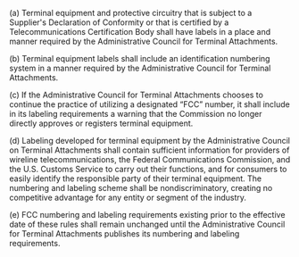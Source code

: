 (a) Terminal equipment and protective circuitry that is subject to a Supplier's Declaration of Conformity or that is certified by a Telecommunications Certification Body shall have labels in a place and manner required by the Administrative Council for Terminal Attachments.

(b) Terminal equipment labels shall include an identification numbering system in a manner required by the Administrative Council for Terminal Attachments.

(c) If the Administrative Council for Terminal Attachments chooses to continue the practice of utilizing a designated “FCC” number, it shall include in its labeling requirements a warning that the Commission no longer directly approves or registers terminal equipment.

(d) Labeling developed for terminal equipment by the Administrative Council on Terminal Attachments shall contain sufficient information for providers of wireline telecommunications, the Federal Communications Commission, and the U.S. Customs Service to carry out their functions, and for consumers to easily identify the responsible party of their terminal equipment. The numbering and labeling scheme shall be nondiscriminatory, creating no competitive advantage for any entity or segment of the industry.

(e) FCC numbering and labeling requirements existing prior to the effective date of these rules shall remain unchanged until the Administrative Council for Terminal Attachments publishes its numbering and labeling requirements.

